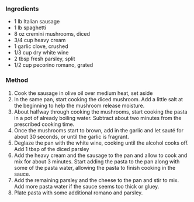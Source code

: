 ### Ingredients
- 1 lb Italian sausage
- 1 lb spaghetti
- 8 oz cremini mushrooms, diced
- 3/4 cup heavy cream
- 1 garlic clove, crushed
- 1/3 cup dry white wine
- 2 tbsp fresh parsley, split
- 1/2 cup pecorino romano, grated

### Method
1. Cook the sausage in olive oil over medium heat, set aside
2. In the same pan, start cooking the diced mushroom.  Add a little salt at the beginning to help the mushroom release moisture.
3. About halfway through cooking the mushrooms, start cooking the pasta in a pot of already boiling water.  Subtract about two minutes from the prescribed cooking time.
4. Once the mushrooms start to brown, add in the garlic and let sauté for about 30 seconds, or until the garlic is fragrant.
5. Deglaze the pan with the white wine, cooking until the alcohol cooks off.  Add 1 tbsp of the diced parsley
6. Add the heavy cream and the sausage to the pan and allow to cook and mix for about 3 minutes.  Start adding the pasta to the pan along with some of the pasta water, allowing the pasta to finish cooking in the sauce.
7. Add the remaining parsley and the cheese to the pan and stir to mix.  Add more pasta water if the sauce seems too thick or gluey.
8. Plate pasta with some additional romano and parsley.
